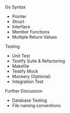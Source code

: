 Go Syntax
- Pointer
- Struct
- Interface
- Member Functions
- Multiple Return Values

Testing
- Unit Test
- Testify Suite & Refactoring
- Makefile
- Testify Mock
- Mockery (Optional)
- Integration Test

Further Discussion
- Database Testing
- File naming conventions